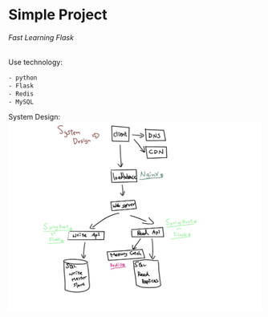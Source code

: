 # **Simple Project**

###### Fast Learning Flask

Use technology:
```
- python
- Flask
- Redis
- MySQL
```

System Design:
![image](images/system_design.png)